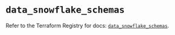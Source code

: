 # `data_snowflake_schemas`

Refer to the Terraform Registry for docs: [`data_snowflake_schemas`](https://registry.terraform.io/providers/snowflakedb/snowflake/2.8.0/docs/data-sources/schemas).
